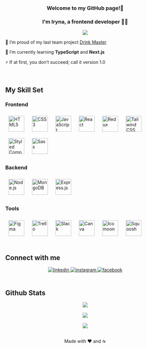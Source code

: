 ### <div align="center"> Welcome to my GitHub page!👋 </div> 

### <div align="center"> I'm Iryna, a frontend developer 👩‍💻</div>  
  

<div align="center">
<img src="https://cags.upsshub.com/pluginfile.php/40544/course/overviewfiles/programming.gif" align="center" style="width: 200 height: 200" />
</div>  
  

🔭 I’m proud of my last team project [Drink Master](https://drink-master-project.vercel.app/)  
  

🌱 I’m currently learning **TypeScript** and **Next.js**  
  

⚡ If at first, you don’t succeed; call it version 1.0  
  

<br/>  


## My Skill Set  


### Frontend  
<div align="left">  
<a href="https://en.wikipedia.org/wiki/HTML5" target="_blank"><img style="margin: 10px" src="https://profilinator.rishav.dev/skills-assets/html5-original-wordmark.svg" alt="HTML5" height="50" /></a>  
<a href="https://www.w3schools.com/css/" target="_blank"><img style="margin: 10px" src="https://profilinator.rishav.dev/skills-assets/css3-original-wordmark.svg" alt="CSS3" height="50" /></a>  
<a href="https://www.javascript.com/" target="_blank"><img style="margin: 10px" src="https://profilinator.rishav.dev/skills-assets/javascript-original.svg" alt="JavaScript" height="50" /></a>  
<a href="https://reactjs.org/" target="_blank"><img style="margin: 10px" src="https://profilinator.rishav.dev/skills-assets/react-original-wordmark.svg" alt="React" height="50" /></a>  
<a href="https://redux.js.org/" target="_blank"><img style="margin: 10px" src="https://profilinator.rishav.dev/skills-assets/redux-original.svg" alt="Redux" height="50" /></a>  
<a href="https://www.tailwindcss.com/" target="_blank"><img style="margin: 10px" src="https://profilinator.rishav.dev/skills-assets/tailwindcss.svg" alt="Tailwind CSS" height="50" /></a>  
<a href="https://styled-components.com/" target="_blank"><img style="margin: 10px" src="https://profilinator.rishav.dev/skills-assets/styled-components.png" alt="Styled Components" height="50" /></a>  
<a href="https://sass-lang.com/" target="_blank"><img style="margin: 10px" src="https://profilinator.rishav.dev/skills-assets/sass-original.svg" alt="Sass" height="50" /></a>  
</div>


### Backend  
<div align="left">  
<a href="https://nodejs.org/" target="_blank"><img style="margin: 10px" src="https://profilinator.rishav.dev/skills-assets/nodejs-original-wordmark.svg" alt="Node.js" height="50" /></a>  
<a href="https://www.mongodb.com/" target="_blank"><img style="margin: 10px" src="https://profilinator.rishav.dev/skills-assets/mongodb-original-wordmark.svg" alt="MongoDB" height="50" /></a>  
<a href="https://expressjs.com/" target="_blank"><img style="margin: 10px" src="https://profilinator.rishav.dev/skills-assets/express-original-wordmark.svg" alt="Express.js" height="50" /></a>  
</div>

### Tools 
<div align="left">  
<a href="https://www.figma.com/" target="_blank"><img style="margin: 10px" src="https://profilinator.rishav.dev/skills-assets/figma-icon.svg" alt="Figma" height="50" /></a>  
  <a href="https://www.trello.com/" target="_blank"><img style="margin: 10px" src="https://www.vectorlogo.zone/logos/trello/trello-tile.svg" alt="Trello" height="50" /></a>  
  <a href="https://www.slack.com/" target="_blank"><img style="margin: 10px" src="https://upload.wikimedia.org/wikipedia/commons/thumb/d/d5/Slack_icon_2019.svg/2048px-Slack_icon_2019.svg.png" alt="Slack" height="50" /></a>  
  <a href="https://www.canva.com/" target="_blank"><img style="margin: 10px" src="https://uxwing.com/wp-content/themes/uxwing/download/brands-and-social-media/canva-icon.png" alt="Canva" height="50" /></a>  
  <a href="https://www.icomoon.io/" target="_blank"><img style="margin: 10px" src="https://iconape.com/wp-content/png_logo_vector/icomoon.png" alt="Icomoon" height="50" /></a>  
    <a href="https://www.squoosh.app/" target="_blank"><img style="margin: 10px" src="https://seeklogo.com/images/S/squoosh-logo-7334C2EA69-seeklogo.com.png" alt="Squoosh" height="50" /></a>  
</div>


<br/>  


## Connect with me  
<div align="center">
<a href="https://linkedin.com/in/iryna-didkivska" target="_blank">
<img src=https://img.shields.io/badge/linkedin-%231E77B5.svg?&style=for-the-badge&logo=linkedin&logoColor=white alt=linkedin style="margin-bottom: 5px;" />
</a>
<a href="https://instagram.com/irynadidkivska" target="_blank">
<img src=https://img.shields.io/badge/instagram-%23000000.svg?&style=for-the-badge&logo=instagram&logoColor=white alt=instagram style="margin-bottom: 5px;" />
</a>
<a href="https://www.facebook.com/ididkivska" target="_blank">
<img src=https://img.shields.io/badge/facebook-%232E87FB.svg?&style=for-the-badge&logo=facebook&logoColor=white alt=facebook style="margin-bottom: 5px;" />
</a>  
</div>  
  

<br/>  


## Github Stats    

<div align="center"><img src="https://github-readme-stats.vercel.app/api/top-langs/?username=irynadidkivska&layout=compact" align="center" /></div>  

<br/>  
<div align="center"><img src="https://github-readme-stats.vercel.app/api?username=irynadidkivska&show_icons=true&theme=radical" align="center" /></div> 

<br/>  

<div align="center">
<img src="https://komarev.com/ghpvc/?username=irynadidkivska&&style=flat-square" align="center" />
</div>  
  

<br/>  
<p align="center">Made with ❤️ and ☕ </p>




